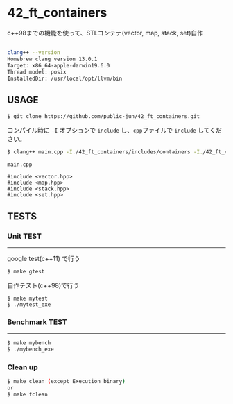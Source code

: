 # 42_ft_containers
c++98までの機能を使って、STLコンテナ(vector, map, stack, set)自作

##
```bash
clang++ --version
Homebrew clang version 13.0.1
Target: x86_64-apple-darwin19.6.0
Thread model: posix
InstalledDir: /usr/local/opt/llvm/bin
```

## USAGE
```bash
$ git clone https://github.com/public-jun/42_ft_containers.git
```

コンパイル時に `-I` オプションで `include` し、`cpp`ファイルで `include` してください。
```bash
$ clang++ main.cpp -I./42_ft_containers/includes/containers -I./42_ft_containers/includes/utils
```
`main.cpp`
```
#include <vector.hpp>
#include <map.hpp>
#include <stack.hpp>
#include <set.hpp>
```


## TESTS
### Unit TEST
---
google test(c++11) で行う
```
$ make gtest
```

自作テスト(c++98)で行う
```
$ make mytest
$ ./mytest_exe
```
### Benchmark TEST
---
```bash
$ make mybench
$ ./mybench_exe
```

### Clean up
```bash
$ make clean (except Execution binary)
or
$ make fclean 
```
